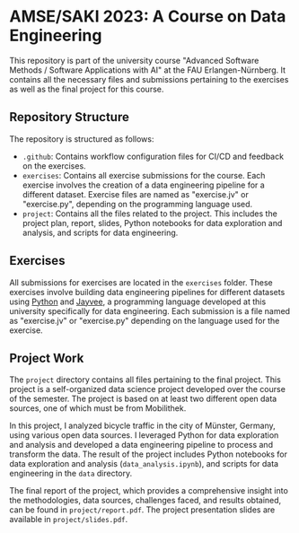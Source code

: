 # AMSE/SAKI 2023: A Course on **Data Engineering**

This repository is part of the university course "Advanced Software Methods / Software Applications with AI" at the FAU Erlangen-Nürnberg. It contains all the necessary files and submissions pertaining to the exercises as well as the final project for this course.

## Repository Structure

The repository is structured as follows:

- `.github`: Contains workflow configuration files for CI/CD and feedback on the exercises.
- `exercises`: Contains all exercise submissions for the course. Each exercise involves the creation of a data engineering pipeline for a different dataset. Exercise files are named as "exercise<number>.jv" or "exercise<number>.py", depending on the programming language used.
- `project`: Contains all the files related to the project. This includes the project plan, report, slides, Python notebooks for data exploration and analysis, and scripts for data engineering.

## Exercises

All submissions for exercises are located in the `exercises` folder. These exercises involve building data engineering pipelines for different datasets using [Python](https://www.python.org/) and [Jayvee](https://github.com/jvalue/jayvee), a programming language developed at this university specifically for data engineering. Each submission is a file named as "exercise<number>.jv" or "exercise<number>.py" depending on the language used for the exercise.

## Project Work

The `project` directory contains all files pertaining to the final project. This project is a self-organized data science project developed over the course of the semester. The project is based on at least two different open data sources, one of which must be from Mobilithek.

In this project, I analyzed bicycle traffic in the city of Münster, Germany, using various open data sources. I leveraged Python for data exploration and analysis and developed a data engineering pipeline to process and transform the data. The result of the project includes Python notebooks for data exploration and analysis (`data_analysis.ipynb`), and scripts for data engineering in the `data` directory.

The final report of the project, which provides a comprehensive insight into the methodologies, data sources, challenges faced, and results obtained, can be found in `project/report.pdf`. The project presentation slides are available in `project/slides.pdf`.

